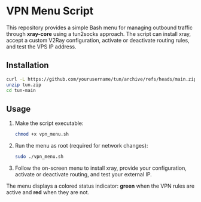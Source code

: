 # VPN Menu Script

This repository provides a simple Bash menu for managing outbound
traffic through **xray-core** using a tun2socks approach. The script can
install xray, accept a custom V2Ray configuration, activate or deactivate
routing rules, and test the VPS IP address.

## Installation

```bash
curl -L https://github.com/yourusername/tun/archive/refs/heads/main.zip -o tun.zip
unzip tun.zip
cd tun-main
```

## Usage

1. Make the script executable:

   ```bash
   chmod +x vpn_menu.sh
   ```

2. Run the menu as root (required for network changes):

   ```bash
   sudo ./vpn_menu.sh
   ```

3. Follow the on-screen menu to install xray, provide your configuration,
   activate or deactivate routing, and test your external IP.

The menu displays a colored status indicator: **green** when the
VPN rules are active and **red** when they are not.
